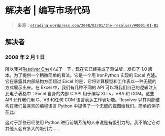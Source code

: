 <!--yml

分类：未分类

日期：2024-05-12 19:44:18

-->

# 解决者 | 编写市场代码

> 来源：[`etrading.wordpress.com/2008/02/01/the-resolver/#0001-01-01`](https://etrading.wordpress.com/2008/02/01/the-resolver/#0001-01-01)

## 解决者

### 2008 年 2 月 1 日

所以我对[Resolver One](http://www.resolversystems.com/)小试了一下，现在它已经完成了测试版，发布了 1.0 版本。为了提供一个稍微简单的看法，它是一个用 IronPython 实现的 Excel 克隆。它在暴露其内部结构方面超过 Excel 的是，它将计算模型和工作表以一种无缝的方式展示出来。在 Excel 中，我们有几种不同的 API 可以将我们自己的逻辑注入到电子表格中：Excel 自身的内部 C API 用于编写 XLLs，VBA 和 COM。这些 API 允许我们用 C、VB 和任何 COM 语言表达工作表功能。Resolver 以其内部结构在我们最喜欢的编程语言 Python 中提供了一个无缝的视图给我们。简单的例子[在此](http://www.resolversystems.com/documentation/index.php/The_Auto-Total)。

这对于那些已经使用 Python 进行前端系统的人来说是有吸引力的。我不确定它对其他人会有多大的吸引力……
